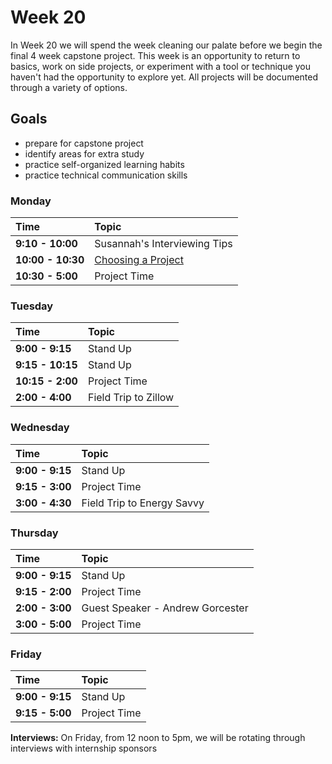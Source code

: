 # Week 20

In Week 20 we will spend the week cleaning our palate before we begin the final 4 week capstone project. This week is an opportunity to return to basics, work on side projects, or experiment with a tool or technique you haven't had the opportunity to explore yet. All projects will be documented through a variety of options.

## Goals

- prepare for capstone project
- identify areas for extra study
- practice self-organized learning habits
- practice technical communication skills

### Monday

| Time              | Topic                                        |
|:------------------|:---------------------------------------------|
| **9:10 - 10:00**  | Susannah's Interviewing Tips                 |
| **10:00 - 10:30** | [Choosing a Project](choose-your-project.md) |
| **10:30 - 5:00**  | Project Time                                 |

### Tuesday

| Time             | Topic                |
|:-----------------|:---------------------|
| **9:00 - 9:15**  | Stand Up             |
| **9:15 - 10:15** | Stand Up             |
| **10:15 - 2:00** | Project Time         |
| **2:00 - 4:00**  | Field Trip to Zillow |

### Wednesday

| Time            | Topic                      |
|:----------------|:---------------------------|
| **9:00 - 9:15** | Stand Up                   |
| **9:15 - 3:00** | Project Time               |
| **3:00 - 4:30** | Field Trip to Energy Savvy |

### Thursday

| Time            | Topic                            |
|:----------------|:---------------------------------|
| **9:00 - 9:15** | Stand Up                         |
| **9:15 - 2:00** | Project Time                     |
| **2:00 - 3:00** | Guest Speaker - Andrew Gorcester |
| **3:00 - 5:00** | Project Time                     |

### Friday

| Time            | Topic        |
|:----------------|:-------------|
| **9:00 - 9:15** | Stand Up     |
| **9:15 - 5:00** | Project Time |

**Interviews:** On Friday, from 12 noon to 5pm, we will be rotating through interviews with internship sponsors



